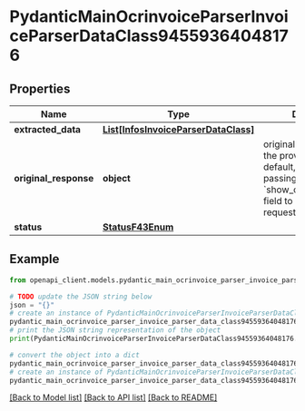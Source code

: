 # PydanticMainOcrinvoiceParserInvoiceParserDataClass94559364048176


## Properties

Name | Type | Description | Notes
------------ | ------------- | ------------- | -------------
**extracted_data** | [**List[InfosInvoiceParserDataClass]**](InfosInvoiceParserDataClass.md) |  | [optional] 
**original_response** | **object** | original response sent by the provider, hidden by default, show it by passing the &#x60;show_original_response&#x60; field to &#x60;true&#x60; in your request | [optional] 
**status** | [**StatusF43Enum**](StatusF43Enum.md) |  | 

## Example

```python
from openapi_client.models.pydantic_main_ocrinvoice_parser_invoice_parser_data_class94559364048176 import PydanticMainOcrinvoiceParserInvoiceParserDataClass94559364048176

# TODO update the JSON string below
json = "{}"
# create an instance of PydanticMainOcrinvoiceParserInvoiceParserDataClass94559364048176 from a JSON string
pydantic_main_ocrinvoice_parser_invoice_parser_data_class94559364048176_instance = PydanticMainOcrinvoiceParserInvoiceParserDataClass94559364048176.from_json(json)
# print the JSON string representation of the object
print(PydanticMainOcrinvoiceParserInvoiceParserDataClass94559364048176.to_json())

# convert the object into a dict
pydantic_main_ocrinvoice_parser_invoice_parser_data_class94559364048176_dict = pydantic_main_ocrinvoice_parser_invoice_parser_data_class94559364048176_instance.to_dict()
# create an instance of PydanticMainOcrinvoiceParserInvoiceParserDataClass94559364048176 from a dict
pydantic_main_ocrinvoice_parser_invoice_parser_data_class94559364048176_form_dict = pydantic_main_ocrinvoice_parser_invoice_parser_data_class94559364048176.from_dict(pydantic_main_ocrinvoice_parser_invoice_parser_data_class94559364048176_dict)
```
[[Back to Model list]](../README.md#documentation-for-models) [[Back to API list]](../README.md#documentation-for-api-endpoints) [[Back to README]](../README.md)


